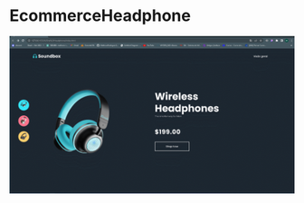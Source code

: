 # EcommerceHeadphone
![Gif Site Cidade](https://github.com/MatheusRodriguesSilva/EcommerceHeadphone/blob/main/GifSiteHeadphone.gif)
